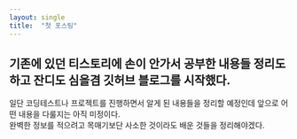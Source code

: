 ```yaml
---
layout: single
title:  "첫 포스팅"
---
```


## 기존에 있던 티스토리에 손이 안가서 공부한 내용들 정리도 하고 잔디도 심을겸 깃허브 블로그를 시작했다.   
일단 코딩테스트나 프로젝트를 진행하면서 알게 된 내용들을 정리할 예정인데 앞으로 어떤 내용을 다룰지는 아직 미정이다.   
완벽한 정보를 적으려고 목매기보단 사소한 것이라도 배운 것들을 정리해야겠다.   
